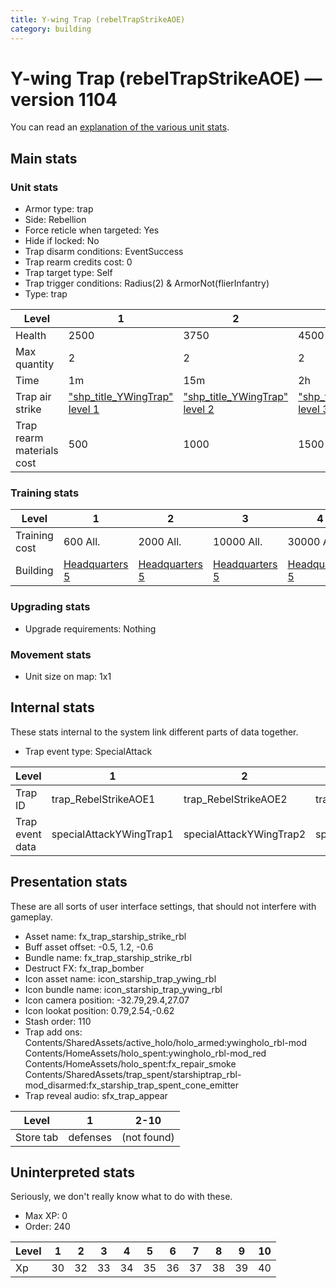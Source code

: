 ```yaml
---
title: Y-wing Trap (rebelTrapStrikeAOE)
category: building
---
```


# Y-wing Trap (rebelTrapStrikeAOE) — version 1104

You can read an [explanation  of the various unit stats](unitexplained.md).

## Main stats

### Unit stats

  * Armor type: trap
  * Side: Rebellion
  * Force reticle when targeted: Yes
  * Hide if locked: No
  * Trap disarm conditions: EventSuccess
  * Trap rearm credits cost: 0
  * Trap target type: Self
  * Trap trigger conditions: Radius(2) & ArmorNot(flierInfantry)
  * Type: trap

|Level                    |1                                              |2                                              |3                                              |4                                              |5                                              |6                                              |7                                              |8                                              |9                                              |10                                              |
|-------------------------|-----------------------------------------------|-----------------------------------------------|-----------------------------------------------|-----------------------------------------------|-----------------------------------------------|-----------------------------------------------|-----------------------------------------------|-----------------------------------------------|-----------------------------------------------|------------------------------------------------|
|Health                   |2500                                           |3750                                           |4500                                           |6000                                           |7250                                           |8500                                           |9750                                           |11000                                          |12250                                          |13500                                           |
|Max quantity             |2                                              |2                                              |2                                              |2                                              |2                                              |2                                              |3                                              |3                                              |4                                              |4                                               |
|Time                     |1m                                             |15m                                            |2h                                             |12h                                            |1d                                             |1d12h                                          |2d                                             |3d                                             |6d                                             |1w3d                                            |
|Trap air strike          |["shp_title_YWingTrap" level 1](YWingTrap.html)|["shp_title_YWingTrap" level 2](YWingTrap.html)|["shp_title_YWingTrap" level 3](YWingTrap.html)|["shp_title_YWingTrap" level 4](YWingTrap.html)|["shp_title_YWingTrap" level 5](YWingTrap.html)|["shp_title_YWingTrap" level 6](YWingTrap.html)|["shp_title_YWingTrap" level 7](YWingTrap.html)|["shp_title_YWingTrap" level 8](YWingTrap.html)|["shp_title_YWingTrap" level 9](YWingTrap.html)|["shp_title_YWingTrap" level 10](YWingTrap.html)|
|Trap rearm materials cost|500                                            |1000                                           |1500                                           |1800                                           |2000                                           |3000                                           |5000                                           |6000                                           |8000                                           |15000                                           |


### Training stats

|Level        |1                             |2                             |3                             |4                             |5                             |6                             |7                             |8                             |9                             |10                             |
|-------------|------------------------------|------------------------------|------------------------------|------------------------------|------------------------------|------------------------------|------------------------------|------------------------------|------------------------------|-------------------------------|
|Training cost|600 All.                      |2000 All.                     |10000 All.                    |30000 All.                    |60000 All.                    |160000 All.                   |350000 All.                   |500000 All.                   |800000 All.                   |1500000 All.                   |
|Building     |[Headquarters 5](rebelHQ.html)|[Headquarters 5](rebelHQ.html)|[Headquarters 5](rebelHQ.html)|[Headquarters 5](rebelHQ.html)|[Headquarters 5](rebelHQ.html)|[Headquarters 6](rebelHQ.html)|[Headquarters 7](rebelHQ.html)|[Headquarters 8](rebelHQ.html)|[Headquarters 9](rebelHQ.html)|[Headquarters 10](rebelHQ.html)|


### Upgrading stats

  * Upgrade requirements: Nothing

### Movement stats

  * Unit size on map: 1x1

## Internal stats

These stats internal to the system link different parts of data together.

  * Trap event type: SpecialAttack

|Level          |1                      |2                      |3                      |4                      |5                      |6                      |7                      |8                      |9                      |10                      |
|---------------|-----------------------|-----------------------|-----------------------|-----------------------|-----------------------|-----------------------|-----------------------|-----------------------|-----------------------|------------------------|
|Trap ID        |trap_RebelStrikeAOE1   |trap_RebelStrikeAOE2   |trap_RebelStrikeAOE3   |trap_RebelStrikeAOE4   |trap_RebelStrikeAOE5   |trap_RebelStrikeAOE6   |trap_RebelStrikeAOE7   |trap_RebelStrikeAOE8   |trap_RebelStrikeAOE9   |trap_RebelStrikeAOE10   |
|Trap event data|specialAttackYWingTrap1|specialAttackYWingTrap2|specialAttackYWingTrap3|specialAttackYWingTrap4|specialAttackYWingTrap5|specialAttackYWingTrap6|specialAttackYWingTrap7|specialAttackYWingTrap8|specialAttackYWingTrap9|specialAttackYWingTrap10|


## Presentation stats

These are all sorts of user interface settings, that should not interfere with gameplay.

  * Asset name: fx_trap_starship_strike_rbl
  * Buff asset offset: -0.5, 1.2, -0.6
  * Bundle name: fx_trap_starship_strike_rbl
  * Destruct FX: fx_trap_bomber
  * Icon asset name: icon_starship_trap_ywing_rbl
  * Icon bundle name: icon_starship_trap_ywing_rbl
  * Icon camera position: -32.79,29.4,27.07
  * Icon lookat position: 0.79,2.54,-0.62
  * Stash order: 110
  * Trap add ons: Contents/SharedAssets/active_holo/holo_armed:ywingholo_rbl-mod Contents/HomeAssets/holo_spent:ywingholo_rbl-mod_red Contents/HomeAssets/holo_spent:fx_repair_smoke Contents/SharedAssets/trap_spent/starshiptrap_rbl-mod_disarmed:fx_starship_trap_spent_cone_emitter
  * Trap reveal audio: sfx_trap_appear

|Level    |1       |2-10       |
|---------|--------|-----------|
|Store tab|defenses|(not found)|


## Uninterpreted stats

Seriously, we don't really know what to do with these.

  * Max XP: 0
  * Order: 240

|Level|1 |2 |3 |4 |5 |6 |7 |8 |9 |10|
|-----|--|--|--|--|--|--|--|--|--|--|
|Xp   |30|32|33|34|35|36|37|38|39|40|


